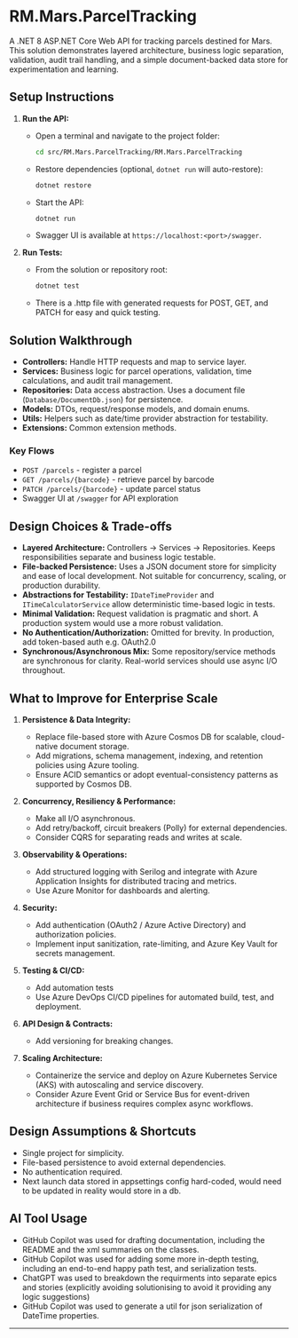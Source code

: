 ﻿# RM.Mars.ParcelTracking

A .NET 8 ASP.NET Core Web API for tracking parcels destined for Mars. This solution demonstrates layered architecture, business logic separation, validation, audit trail handling, and a simple document-backed data store for experimentation and learning.

## Setup Instructions

1. **Run the API:**
   - Open a terminal and navigate to the project folder:
     ```sh
     cd src/RM.Mars.ParcelTracking/RM.Mars.ParcelTracking
     ```
   - Restore dependencies (optional, `dotnet run` will auto-restore):
     ```sh
     dotnet restore
     ```
   - Start the API:
     ```sh
     dotnet run
     ```
   - Swagger UI is available at `https://localhost:<port>/swagger`.

2. **Run Tests:**
   - From the solution or repository root:
     ```sh
     dotnet test
     ```

   - There is a .http file with generated requests for POST, GET, and PATCH for easy and quick testing.

## Solution Walkthrough

- **Controllers:** Handle HTTP requests and map to service layer.
- **Services:** Business logic for parcel operations, validation, time calculations, and audit trail management.
- **Repositories:** Data access abstraction. Uses a document file (`Database/DocumentDb.json`) for persistence.
- **Models:** DTOs, request/response models, and domain enums.
- **Utils:** Helpers such as date/time provider abstraction for testability.
- **Extensions:** Common extension methods.

### Key Flows
- `POST /parcels` - register a parcel
- `GET /parcels/{barcode}` - retrieve parcel by barcode
- `PATCH /parcels/{barcode}` - update parcel status
- Swagger UI at `/swagger` for API exploration

## Design Choices & Trade-offs

- **Layered Architecture:** Controllers → Services → Repositories. Keeps responsibilities separate and business logic testable.
- **File-backed Persistence:** Uses a JSON document store for simplicity and ease of local development. Not suitable for concurrency, scaling, or production durability.
- **Abstractions for Testability:** `IDateTimeProvider` and `ITimeCalculatorService` allow deterministic time-based logic in tests.
- **Minimal Validation:** Request validation is pragmatic and short. A production system would use a more robust validation.
- **No Authentication/Authorization:** Omitted for brevity. In production, add token-based auth e.g. OAuth2.0
- **Synchronous/Asynchronous Mix:** Some repository/service methods are synchronous for clarity. Real-world services should use async I/O throughout.

## What to Improve for Enterprise Scale

1. **Persistence & Data Integrity:**
   - Replace file-based store with Azure Cosmos DB for scalable, cloud-native document storage.
   - Add migrations, schema management, indexing, and retention policies using Azure tooling.
   - Ensure ACID semantics or adopt eventual-consistency patterns as supported by Cosmos DB.

2. **Concurrency, Resiliency & Performance:**
   - Make all I/O asynchronous.
   - Add retry/backoff, circuit breakers (Polly) for external dependencies.
   - Consider CQRS for separating reads and writes at scale.

3. **Observability & Operations:**
   - Add structured logging with Serilog and integrate with Azure Application Insights for distributed tracing and metrics.
   - Use Azure Monitor for dashboards and alerting.

4. **Security:**
   - Add authentication (OAuth2 / Azure Active Directory) and authorization policies.
   - Implement input sanitization, rate-limiting, and Azure Key Vault for secrets management.

5. **Testing & CI/CD:**
   - Add automation tests
   - Use Azure DevOps CI/CD pipelines for automated build, test, and deployment.

6. **API Design & Contracts:**
   - Add versioning for breaking changes.

7. **Scaling Architecture:**
   - Containerize the service and deploy on Azure Kubernetes Service (AKS) with autoscaling and service discovery.
   - Consider Azure Event Grid or Service Bus for event-driven architecture if business requires complex async workflows.

## Design Assumptions & Shortcuts

- Single project for simplicity.
- File-based persistence to avoid external dependencies.
- No authentication required.
- Next launch data stored in appsettings config hard-coded, would need to be updated in reality would store in a db.


## AI Tool Usage

- GitHub Copilot was used for drafting documentation, including the README and the xml summaries on the classes.
- GitHub Copilot was used for adding some more in-depth testing, including an end-to-end happy path test, and serialization tests.
- ChatGPT was used to breakdown the requirments into separate epics and stories (explicitly avoiding solutionising to avoid it providing any logic suggestions)
- GitHub Copilot was used to generate a util for json serialization of DateTime properties.

---
